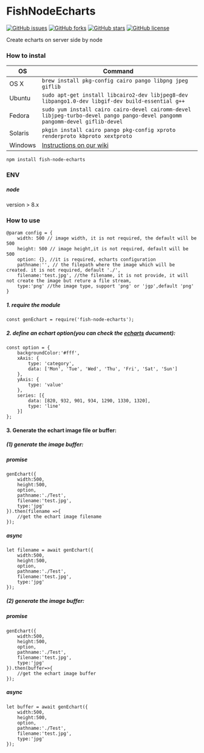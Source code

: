 # FishNodeEcharts 
[![GitHub issues](https://img.shields.io/github/issues/Pimaweichai/FishNodeEcharts.svg)](https://github.com/Pimaweichai/FishNodeEcharts/issues)
[![GitHub forks](https://img.shields.io/github/forks/Pimaweichai/FishNodeEcharts.svg)](https://github.com/Pimaweichai/FishNodeEcharts/network)
[![GitHub stars](https://img.shields.io/github/stars/Pimaweichai/FishNodeEcharts.svg)](https://github.com/Pimaweichai/FishNodeEcharts/stargazers)
[![GitHub license](https://img.shields.io/github/license/Pimaweichai/FishNodeEcharts.svg)](https://github.com/Pimaweichai/FishNodeEcharts/blob/master/LICENSE)
 
Create echarts on server side by node
### How to instal

OS | Command
----- | -----
OS X | `brew install pkg-config cairo pango libpng jpeg giflib`
Ubuntu | `sudo apt-get install libcairo2-dev libjpeg8-dev libpango1.0-dev libgif-dev build-essential g++`
Fedora | `sudo yum install cairo cairo-devel cairomm-devel libjpeg-turbo-devel pango pango-devel pangomm pangomm-devel giflib-devel`
Solaris | `pkgin install cairo pango pkg-config xproto renderproto kbproto xextproto`
Windows | [Instructions on our wiki](https://github.com/Automattic/node-canvas/wiki/Installation---Windows)

```
npm install fish-node-echarts
```
### ENV

##### node
version > 8.x

### How to use

```
@param config = {
    width: 500 // image width, it is not required, the default will be 500 
    height: 500 // image height,it is not required, default will be 500 
    option: {}, //it is required, echarts configuration
    pathname:'', // the filepath where the image which will be created. it is not required, default './',
    filename:'test.jpg', //the filename, it is not provide, it will not create the image but reture a file stream,
    type:'png' //the image type, support 'png' or 'jgp',default 'png'
}
```


##### 1.  require the module

```
const genEchart = require('fish-node-echarts');
```
##### 2. define an echart option(you can check the [echarts](http://www.echartsjs.com/option.html) ducument): 

```
const option = {
    backgroundColor:'#fff',
    xAxis: {
        type: 'category',
        data: ['Mon', 'Tue', 'Wed', 'Thu', 'Fri', 'Sat', 'Sun']
    },
    yAxis: {
        type: 'value'
    },
    series: [{
        data: [820, 932, 901, 934, 1290, 1330, 1320],
        type: 'line'
    }]
};

```
#### 3. Generate the echart image file or buffer:
##### (1) generate the image buffer:
##### promise
```
genEchart({
    width:500,
    height:500,
    option,
    pathname:'./Test',
    filename:'test.jpg',
    type:'jpg'
}).then(filename =>{
	//get the echart image filename
});

```

##### async 
```
let filename = await genEchart({
    width:500,
    height:500,
    option,
    pathname:'./Test',
    filename:'test.jpg',
    type:'jpg'
});

```
##### (2) generate the image buffer:
##### promise
```
genEchart({
    width:500,
    height:500,
    option,
    pathname:'./Test',
    filename:'test.jpg',
    type:'jpg'
}).then(buffer=>{
	//get the echart image buffer
});

```

##### async 
```
let buffer = await genEchart({
    width:500,
    height:500,
    option,
    pathname:'./Test',
    filename:'test.jpg',
    type:'jpg'
});

```







